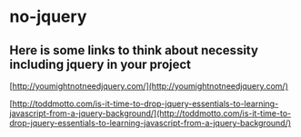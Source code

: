 # no-jquery


## Here is some links to think about necessity including jquery in your project

[http://youmightnotneedjquery.com/](http://youmightnotneedjquery.com/)

[http://toddmotto.com/is-it-time-to-drop-jquery-essentials-to-learning-javascript-from-a-jquery-background/](http://toddmotto.com/is-it-time-to-drop-jquery-essentials-to-learning-javascript-from-a-jquery-background/)
